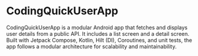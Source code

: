 # CodingQuickUserApp
CodingQuickUserApp is a modular Android app that fetches and displays user details from a public API. It includes a list screen and a detail screen. Built with Jetpack Compose, Kotlin, Hilt (DI), Coroutines, and unit tests, the app follows a modular architecture for scalability and maintainability.
